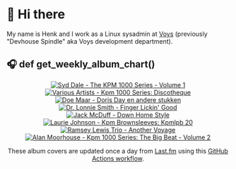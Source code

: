# 👋 Hi there

My name is Henk and I work as a Linux sysadmin at <a href="https://www.voys.co/about/">Voys</a> (previously "Devhouse Spindle" aka Voys development department).

## 🎧 def get_weekly_album_chart()
<!-- lastfm -->
<p align="center"><a href="https://www.last.fm/music/Syd+Dale/The+KPM+1000+Series+-+Volume+1"><img src="https://lastfm.freetls.fastly.net/i/u/64s/3bea9edc92b54513a5e15fd36b3dfc5d.jpg" title="Syd Dale - The KPM 1000 Series - Volume 1"></a> <a href="https://www.last.fm/music/Various+Artists/Kpm+1000+Series:+Discotheque"><img src="https://lastfm.freetls.fastly.net/i/u/64s/8466998b1b50880d21e32685eaf87cf4.jpg" title="Various Artists - Kpm 1000 Series: Discotheque"></a> <a href="https://www.last.fm/music/Doe+Maar/Doris+Day+en+andere+stukken"><img src="https://lastfm.freetls.fastly.net/i/u/64s/128067f220d645f489722c85a023de21.png" title="Doe Maar - Doris Day en andere stukken"></a> <a href="https://www.last.fm/music/+noredirect/Dr.+Lonnie+Smith/Finger+Lickin%27+Good"><img src="https://lastfm.freetls.fastly.net/i/u/64s/e98793284ef07a48561da9db3ad56c05.jpg" title="Dr. Lonnie Smith - Finger Lickin' Good"></a> <a href="https://www.last.fm/music/Jack+McDuff/Down+Home+Style"><img src="https://lastfm.freetls.fastly.net/i/u/64s/4e5993bc5c841e9653f8b62c141f2b0c.jpg" title="Jack McDuff - Down Home Style"></a> <a href="https://www.last.fm/music/Laurie+Johnson/Kpm+Brownsleeves:+Kpmlpb+20"><img src="https://lastfm.freetls.fastly.net/i/u/64s/fa1704f92a2339c678e662db62a90084.jpg" title="Laurie Johnson - Kpm Brownsleeves: Kpmlpb 20"></a> <a href="https://www.last.fm/music/+noredirect/Ramsey+Lewis+Trio/Another+Voyage"><img src="https://lastfm.freetls.fastly.net/i/u/64s/6b895ddebb99404d807587c8af90f69e.jpg" title="Ramsey Lewis Trio - Another Voyage"></a> <a href="https://www.last.fm/music/Alan+Moorhouse/Kpm+1000+Series:+The+Big+Beat+-+Volume+2"><img src="https://lastfm.freetls.fastly.net/i/u/64s/0abad7c02a50e99ca3d86b9581c77d5d.jpg" title="Alan Moorhouse - Kpm 1000 Series: The Big Beat - Volume 2"></a> </p>

<p align="center">These album covers are updated once a day from <a href="https://www.last.fm/user/hbokh">Last.fm</a> using this <a href="https://github.com/marketplace/actions/lastfm-to-markdown">GitHub Actions workflow</a>.</p>
